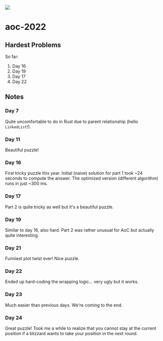 ![](https://img.shields.io/badge/stars%20⭐-50-yellow)

# aoc-2022

## Hardest Problems

So far:

1. Day 16
2. Day 19
3. Day 17
4. Day 22

## Notes

### Day 7

Quite uncomfortable to do in Rust due to parent relationship (hello `LinkedList`!).

### Day 11

Beautiful puzzle!

### Day 16

First tricky puzzle this year. Initial (naive) solution for part 1 took ~24 seconds to compute the answer. The optimized version
(different algorithm) runs in just ~300 ms.

### Day 17

Part 2 is quite tricky as well but it's a beautiful puzzle.

### Day 19

Similar to day 16, also hard. Part 2 was rather unusual for AoC but actually quite interesting.

### Day 21

Funniest plot twist ever! Nice puzzle.

### Day 22

Ended up hard-coding the wrapping logic... very ugly but it works.

### Day 23

Much easier than previous days. We're coming to the end.

### Day 24

Great puzzle! Took me a while to realize that you cannot stay at the current position if a blizzard wants to take your
position in the next round.
